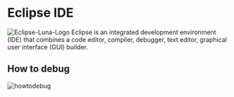 # Eclipse IDE
![Eclipse-Luna-Logo](https://github.com/danielurra/eclipse/assets/51704179/9f79c836-ae79-4770-a5fe-96c34984efba)
Eclipse is an integrated development environment (IDE) that combines a code editor, compiler, debugger, text editor, graphical user interface (GUI) builder.
## How to debug
![howtodebug](https://github.com/danielurra/eclipse/assets/51704179/4acbd09c-0fb1-4a39-9a6a-af3ba4cfb896)
